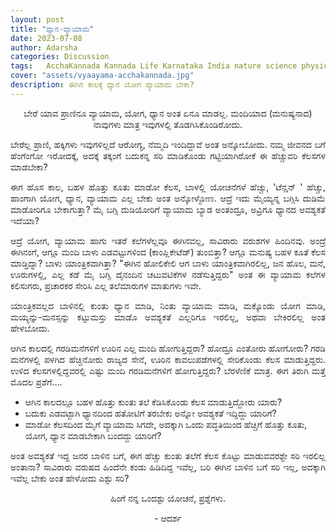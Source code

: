 ```yaml
---
layout: post
title: "ಧ್ಯಾನ-ವ್ಯಾಯಾಮ"
date: 2023-07-08
author: Adarsha
categories: Discussion
tags:	AcchaKannada Kannada Life Karnataka India nature science physics research analogy biology yoga exercise dhyaana meditation
cover: "assets/vyaayama-acchakannada.jpg"
description: ಈಗಿನ ಕಾಲಕ್ಕೆ ಧ್ಯಾನ ಯೋಗ ವ್ಯಾಯಾಮ ಬೇಕಾ?
---
```


<p align = "center"> ಬೇರೆ ಯಾವ ಪ್ರಾಣಿನೂ ವ್ಯಾಯಾಮ, ಯೋಗ, ಧ್ಯಾನ ಅಂತ ಏನೂ ಮಾಡಲ್ಲ.
  ಮಂದಿಯಾದ (ಮನುಷ್ಯನಾದ) ನಾವುಗಳು ಮಾತ್ರ ಇವುಗಳಲ್ಲಿ ತೊಡಗಿಸಿಕೊಂಡಿರೋದು. </p>
<p align = "justify"> ಬೇರೆಲ್ಲ ಪ್ರಾಣಿ, ಹಕ್ಕಿಗಳು ಇವುಗಳಿಲ್ಲದೆ ಆರೋಗ್ಯ, ನೆಮ್ಮದಿ ಇಂದಿದ್ದಾವೆ ಅಂತ ಅನ್ಕೋಬೋದು. 
ನಮ್ಮ ಜೀವನದ ಬಗೆ ಹೆಂಗೆಂಗೋ ಇರೋದಕ್ಕೆ, ಅದಕ್ಕೆ ತಕ್ಕಂಗೆ ಬದುಕನ್ನ ಸರಿ ಮಾಡಿಕೊಂಡು ಗಟ್ಟಿಯಾಗಿರೋಕೆ ಈ ಹೆಚ್ಚುವರಿ ಕೆಲಸಗಳ ಮಾಡಬೇಕಾ? </p>

<p align = "justify"> ಈಗ ಹೊಸ ಕಾಲ, ಬಹಳ ಹೊತ್ತು ಕೂತು ಮಾಡೋ ಕೆಲಸ, ಬಾಳಲ್ಲಿ ಯೋಚನೆಗಳೆ ಹೆಚ್ಚು, 'ಟೆನ್ಷನ್ ' ಹೆಚ್ಚು, ಹಾಂಗಾಗಿ ಯೋಗ, ಧ್ಯಾನ, ವ್ಯಾಯಾಮ ಎಲ್ಲ ಬೇಕು ಅಂತ ಅನ್ಕೋಳ್ಳೋಣ. 
ಆದ್ರೆ ಇದು ಮೈಯ್ಯನ್ನ ಬಗ್ಗಿಸಿ ದುಡಿಮೆ ಮಾಡೋರಿಗೂ ಬೇಕಾಗುತ್ತಾ? ಮೈ ಬಗ್ಸಿ ದುಡಿಯೋರಿಗೆ ವ್ಯಾಯಾಮ ಬ್ಯಾಡ ಅಂತಂದ್ರೂ, ಅವ್ರಿಗೂ ಧ್ಯಾನದ ಅವಶ್ಯಕತೆ ಇದೆಯಾ? </p>

<p align = "justify"> ಆದ್ರೆ ಯೋಗ, ವ್ಯಾಯಾಮ ಹಾಗು ಇತರೆ ಕಲೆಗಳೆಲ್ಲವೂ ಈಗಿನವಲ್ಲ, ಸಾವಿರಾರು ವರುಶಗಳ ಹಿಂದಿನವು. 
ಅಂದ್ರೆ ಈಗಿನಂಗೆ, ಆಗ್ಲೂ ಮಂದಿ ಬಾಳು ಎಡವಟ್ಟುಗಳಿಂದ (ಕಾಂಪ್ಲಿಕೇಟೆಡ್) ತುಂಬಿತ್ತಾ? ಆಗ್ಲೂ ಮನುಷ್ಯ ಬಹಳ ಕೂತೆ ಕೆಲಸ ಮಾಡ್ತಿದ್ನಾ? ಬಾಳು ಯಾಂತ್ರಿಕವಾಗಿತ್ತಾ?
"ಈಗಿನ ಹೋಲಿಕೇಲಿ ಆಗ ಬಾಳು ಯಾಂತ್ರಿಕವಾಗಿರಲಿಲ್ಲ, ಜನ ಹೊಲ, ಮನೆ, ಊರುಗಳಲ್ಲಿ, ಎಲ್ಲ ಕಡೆ ಮೈ ಬಗ್ಸಿ ದೈನಂದಿನ ಚಟುವಟಿಕೆಗಳ ನಡೆಸುತ್ತಿದ್ದರು" ಅಂತ ಈ ವ್ಯಾಯಾಮ ಕಲೆಗಳ ಕಲಿಸುಗರು, ಪ್ರಚಾರಕರ ಸೇರಿಸಿ ಎಲ್ಲ ತಲೆಮಾರುಗಳ ಮಾತುಗಳು ಇವೇ. </p>

<p align = "justify"> ಯಾಂತ್ರಿಕವಲ್ಲದ ಬಾಳಿನಲ್ಲಿ ಕುಂತು ಧ್ಯಾನ ಮಾಡಿ, ನಿಂತು ವ್ಯಾಯಾಮ ಮಾಡಿ, ಮಕ್ಕೊಂಡು ಯೋಗ ಮಾಡಿ, ಮಯ್ಯನ್ನು-ಮನಸ್ಸನ್ನು 
ಕಟ್ಟುಮಸ್ತು ಮಾಡೊ ಅವಶ್ಯಕತೆ ಎಲ್ಲರಿಗೂ ಇರಲಿಲ್ಲ, ಅಥವಾ ಬೇಕಿರಲಿಲ್ಲ ಅಂತ ಹೇಳಬೋದು. </p>

<p align = "justify"> ಆಗಿನ ಕಾಲದಲ್ಲಿ ಗರಡಿಮನೆಗಳಿಗೆ ಊರಿನ ಎಲ್ಲ ಮಂದಿ ಹೋಗುತ್ತಿದ್ದರಾ? ಹೋದ್ರೂ ಎಂತೋರು ಹೋಗೋರು? 
ಗರಡಿ ಮನೆಗಳಲ್ಲಿ ಪಳಗಿದ ಹೆಚ್ಚಿನೋರು ರಾಜ್ಯದ ಸೇನೆ, ಊರಿನ ಕಾವಲುಪಡೆಗಳಲ್ಲಿ ಸೇರಿಕೊಂಡು ಕೆಲಸ ಮಾಡುತ್ತಿದ್ದರು. 
ಉಳಿದ ಕೆಲಸಗಳಲ್ಲಿದ್ದವರಲ್ಲಿ ಎಷ್ಟು ಮಂದಿ ಗರಡಿಮನೆಗಳಿಗೆ ಹೋಗುತ್ತಿದ್ದರು? ಬೆರಳೆಣಿಕೆ ಮಾತ್ರ. 
   ಈಗ ತಿರುಗಿ ಮತ್ತೆ ಮೊದಲ ಪ್ರಶೆಗೆ.... </p>

<p align = "justify"> <ul>
  <li> ಆಗಿನ ಕಾಲದಲ್ಲೂ ಬಹಳ ಹೊತ್ತು ಕುಂತು ತಲೆ ಕೆಡಿಸಿಕೊಂಡು ಕೆಲಸ ಮಾಡುತ್ತಿದ್ದೋರು ಯಾರು? </li>
  <li> ಬದುಕು ಎಡವಟ್ಟಾಗಿ ಧ್ಯಾನದಿಂದ ಹತೋಟಿಗೆ ತರಬೇಕು ಅನ್ನೋ ಅವಶ್ಯಕತೆ ಇದ್ದಿದ್ದು ಯಾರಿಗೆ? </li>
  <li> ಮಾಡೋ ಕೆಲಸದಿಂದ ಮೈಗೆ ವ್ಯಾಯಾಮ ಸಿಗದೇ, ಅದಕ್ಕಾಗಿ ಒಂದು ಪದ್ಧತಿಯಿಂದ ಹೆಚ್ಚಿಗೆ ಹೊತ್ತು ಕೂತು, ಯೋಗ, ಧ್ಯಾನ ಮಾಡಬೇಕಾಗಿ ಬಂದದ್ದು ಯಾರಿಗೆ? </li>
</ul> 
</p>

<p align = "justify"> ಅಂತ ಅವಶ್ಯಕತೆ ಇದ್ದ ಜನರ ಬಾಳಿನ ಬಗೆ, ಈಗ ಹೆಚ್ಚು ಕುಂತು ತಲೆಗೆ ಕೆಲಸ ಕೊಟ್ಟು ಮಾಡುವವರಶ್ಟೇ ಸರಿ ಇರಲಿಲ್ಲ ಅಂತಾನಾ?
ಸಾವಿರಾರು ವರುಷದ ಹಿಂದೆನೇ ಕಂಡು ಹಿಡಿದಿದ್ದ ಇವೆಲ್ಲ, ಬರಿ ಈಗಿನ ಬಾಳಿನ ಬಗೆ ಸರಿ ಇಲ್ಲ, ಅದಕ್ಕಾಗಿ ಇವೆಲ್ಲ ಬೇಕು ಅಂತ ಹೇಳೋದು ಎಶ್ಟು  ಸರಿ? </p>

<p align = "center"> ಹಿಂಗೆ ನನ್ನ ಒಂದಶ್ಟು  ಯೋಚನೆ, ಪ್ರಶ್ನೆಗಳು. </p>
<p align = "center"> - ಆದರ್ಶ </p>
